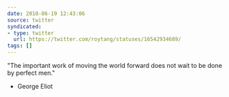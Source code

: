 ```yaml
---
date: 2010-06-19 12:43:06
source: twitter
syndicated:
- type: twitter
  url: https://twitter.com/roytang/statuses/16542934689/
tags: []
---
```


"The important work of moving the world forward does not wait to be done by perfect men." 

- George Eliot